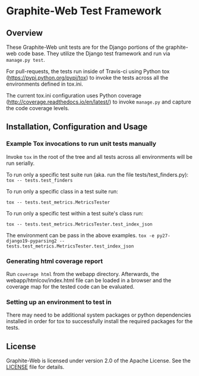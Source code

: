 # Graphite-Web Test Framework

## Overview

These Graphite-Web unit tests are for the Django portions of the graphite-web code base.  They utilize the Django test framework and run via `manage.py test`.

For pull-requests, the tests run inside of Travis-ci using Python tox (https://pypi.python.org/pypi/tox) to invoke the tests across all the environments defined in tox.ini.

The current tox.ini configuration uses Python coverage (http://coverage.readthedocs.io/en/latest/) to invoke `manage.py` and capture the code coverage levels.

## Installation, Configuration and Usage


### Example Tox invocations to run unit tests manually

Invoke `tox` in the root of the tree and all tests across all environments will be run serially.

To run only a specific test suite run (aka. run the file tests/test_finders.py):
`tox -- tests.test_finders`

To run only a specific class in a test suite run:

`tox -- tests.test_metrics.MetricsTester`

To run only a specific test within a test suite's class run:

`tox -- tests.test_metrics.MetricsTester.test_index_json`

The environment can be pass in the above examples.
`tox -e py27-django19-pyparsing2 -- tests.test_metrics.MetricsTester.test_index_json`

### Generating html coverage report

Run `coverage html` from the webapp directory.  Afterwards, the webapp/htmlcov/index.html file can be loaded in a browser and the coverage map for the tested code can be evaluated.

### Setting up an environment to test in
There may need to be additional system packages or python dependencies installed in order for tox to successfully install the required packages for the tests.


## License

Graphite-Web is licensed under version 2.0 of the Apache License. See the [LICENSE](https://github.com/graphite-project/graphite-web/blob/master/LICENSE) file for details.
